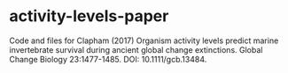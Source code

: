 # activity-levels-paper

Code and files for Clapham (2017) Organism activity levels predict marine invertebrate survival during ancient global change extinctions. Global Change Biology 23:1477-1485. DOI: 10.1111/gcb.13484.
